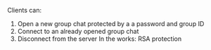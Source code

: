 Clients can:
1) Open a new group chat protected by a a password and group ID
2) Connect to an already opened group chat
3) Disconnect from the server
In the works: RSA protection 
